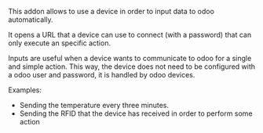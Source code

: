 This addon allows to use a device in order to input data to odoo
automatically.

It opens a URL that a device can use to connect (with a password) that
can only execute an specific action.

Inputs are useful when a device wants to communicate to odoo for a
single and simple action. This way, the device does not need to be
configured with a odoo user and password, it is handled by odoo devices.

Examples:

- Sending the temperature every three minutes.
- Sending the RFID that the device has received in order to perform some
  action
